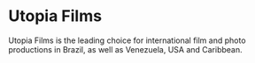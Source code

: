 # Utopia Films

Utopia Films is the leading choice for international film and photo productions in Brazil, as well as Venezuela, USA and Caribbean.
